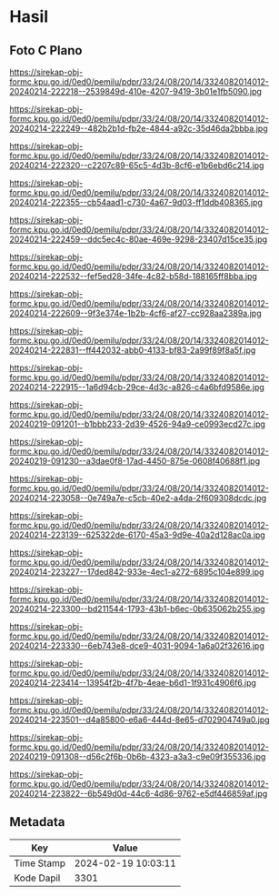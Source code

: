 # Hasil

## Foto C Plano

https://sirekap-obj-formc.kpu.go.id/0ed0/pemilu/pdpr/33/24/08/20/14/3324082014012-20240214-222218--2539849d-410e-4207-9419-3b01e1fb5090.jpg

https://sirekap-obj-formc.kpu.go.id/0ed0/pemilu/pdpr/33/24/08/20/14/3324082014012-20240214-222249--482b2b1d-fb2e-4844-a92c-35d46da2bbba.jpg

https://sirekap-obj-formc.kpu.go.id/0ed0/pemilu/pdpr/33/24/08/20/14/3324082014012-20240214-222320--c2207c89-65c5-4d3b-8cf6-e1b6ebd6c214.jpg

https://sirekap-obj-formc.kpu.go.id/0ed0/pemilu/pdpr/33/24/08/20/14/3324082014012-20240214-222355--cb54aad1-c730-4a67-9d03-ff1ddb408365.jpg

https://sirekap-obj-formc.kpu.go.id/0ed0/pemilu/pdpr/33/24/08/20/14/3324082014012-20240214-222459--ddc5ec4c-80ae-469e-9298-23407d15ce35.jpg

https://sirekap-obj-formc.kpu.go.id/0ed0/pemilu/pdpr/33/24/08/20/14/3324082014012-20240214-222532--fef5ed28-34fe-4c82-b58d-188165ff8bba.jpg

https://sirekap-obj-formc.kpu.go.id/0ed0/pemilu/pdpr/33/24/08/20/14/3324082014012-20240214-222609--9f3e374e-1b2b-4cf6-af27-cc928aa2389a.jpg

https://sirekap-obj-formc.kpu.go.id/0ed0/pemilu/pdpr/33/24/08/20/14/3324082014012-20240214-222831--ff442032-abb0-4133-bf83-2a99f89f8a5f.jpg

https://sirekap-obj-formc.kpu.go.id/0ed0/pemilu/pdpr/33/24/08/20/14/3324082014012-20240214-222915--1a6d94cb-29ce-4d3c-a826-c4a6bfd9586e.jpg

https://sirekap-obj-formc.kpu.go.id/0ed0/pemilu/pdpr/33/24/08/20/14/3324082014012-20240219-091201--b1bbb233-2d39-4526-94a9-ce0993ecd27c.jpg

https://sirekap-obj-formc.kpu.go.id/0ed0/pemilu/pdpr/33/24/08/20/14/3324082014012-20240219-091230--a3dae0f8-17ad-4450-875e-0608f40688f1.jpg

https://sirekap-obj-formc.kpu.go.id/0ed0/pemilu/pdpr/33/24/08/20/14/3324082014012-20240214-223058--0e749a7e-c5cb-40e2-a4da-2f609308dcdc.jpg

https://sirekap-obj-formc.kpu.go.id/0ed0/pemilu/pdpr/33/24/08/20/14/3324082014012-20240214-223139--625322de-6170-45a3-9d9e-40a2d128ac0a.jpg

https://sirekap-obj-formc.kpu.go.id/0ed0/pemilu/pdpr/33/24/08/20/14/3324082014012-20240214-223227--17ded842-933e-4ec1-a272-6895c104e899.jpg

https://sirekap-obj-formc.kpu.go.id/0ed0/pemilu/pdpr/33/24/08/20/14/3324082014012-20240214-223300--bd211544-1793-43b1-b6ec-0b635062b255.jpg

https://sirekap-obj-formc.kpu.go.id/0ed0/pemilu/pdpr/33/24/08/20/14/3324082014012-20240214-223330--6eb743e8-dce9-4031-9094-1a6a02f32616.jpg

https://sirekap-obj-formc.kpu.go.id/0ed0/pemilu/pdpr/33/24/08/20/14/3324082014012-20240214-223414--13954f2b-4f7b-4eae-b6d1-1f931c4906f6.jpg

https://sirekap-obj-formc.kpu.go.id/0ed0/pemilu/pdpr/33/24/08/20/14/3324082014012-20240214-223501--d4a85800-e6a6-444d-8e65-d702904749a0.jpg

https://sirekap-obj-formc.kpu.go.id/0ed0/pemilu/pdpr/33/24/08/20/14/3324082014012-20240219-091308--d56c2f6b-0b6b-4323-a3a3-c9e09f355336.jpg

https://sirekap-obj-formc.kpu.go.id/0ed0/pemilu/pdpr/33/24/08/20/14/3324082014012-20240214-223822--6b549d0d-44c6-4d86-9762-e5df446859af.jpg


## Metadata

| Key        | Value               |
| ---------- | ------------------- |
| Time Stamp | 2024-02-19 10:03:11 |
| Kode Dapil | 3301                |



